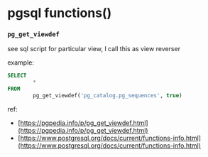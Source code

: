 # pgsql functions()

### `pg_get_viewdef`
see sql script for particular view, I call this as view reverser

example: 
```sql
SELECT
        *
FROM
        pg_get_viewdef('pg_catalog.pg_sequences', true)
```

ref:
- [https://pgpedia.info/p/pg_get_viewdef.html](https://pgpedia.info/p/pg_get_viewdef.html)
- [https://www.postgresql.org/docs/current/functions-info.html](https://www.postgresql.org/docs/current/functions-info.html)